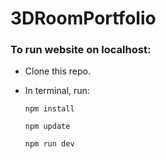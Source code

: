 # 3DRoomPortfolio
### To run website on localhost:

* Clone this repo.
* In terminal, run:
 
  ```npm install```
  
  ```npm update```
  
  ```npm run dev```
